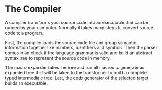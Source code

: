 # The Compiler

A compiler transforms your source code into an executable that can be runned by your computer. Normally it takes many steps to convert source code to a program.

First, the compiler loads the source code file and group semantic information together like numbers, identifiers and symbols. Then the parser comes in an check if the language grammar is valid and build an abstract syntax tree to represent the source code in memory.

The macro expander takes the tree and run all macros to generate an expanded tree that will be taken to the transformer to build a complete typed intermediate tree. Last, the code generator of the selected target builds an executable.

